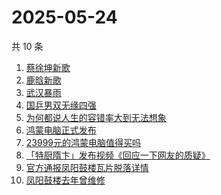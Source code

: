 # 2025-05-24

共 10 条

<!-- BEGIN -->
<!-- 最后更新时间 Sat May 24 2025 09:02:26 GMT+0800 (China Standard Time) -->

1. [蔡徐坤新歌](https://www.zhihu.com/search?q=蔡徐坤新歌)
1. [鹿晗新歌](https://www.zhihu.com/search?q=鹿晗新歌)
1. [武汉暴雨](https://www.zhihu.com/search?q=武汉暴雨)
1. [国乒男双无缘四强](https://www.zhihu.com/search?q=国乒男双无缘四强)
1. [为何都说人生的容错率大到无法想象](https://www.zhihu.com/search?q=为何都说人生的容错率大到无法想象)
1. [鸿蒙电脑正式发布](https://www.zhihu.com/search?q=鸿蒙电脑正式发布)
1. [23999元的鸿蒙电脑值得买吗](https://www.zhihu.com/search?q=23999元的鸿蒙电脑值得买吗)
1. [「特厨隋卞」发布视频《回应一下网友的质疑》](https://www.zhihu.com/search?q=「特厨隋卞」发布视频《回应一下网友的质疑》)
1. [官方通报凤阳鼓楼瓦片脱落详情](https://www.zhihu.com/search?q=官方通报凤阳鼓楼瓦片脱落详情)
1. [凤阳鼓楼去年曾维修](https://www.zhihu.com/search?q=凤阳鼓楼去年曾维修)

<!-- END -->
